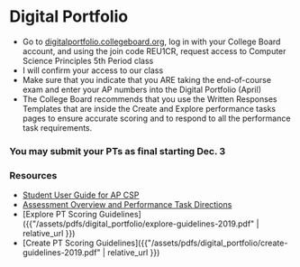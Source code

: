 # Digital Portfolio

- Go to <a href="https://digitalportfolio.collegeboard.org" target="_blank">digitalportfolio.collegeboard.org</a>, log in with your College Board account, and using the join code REU1CR, request access to Computer Science Principles 5th Period class
- I will confirm your access to our class
- Make sure that you indicate that you ARE taking the end-of-course exam and enter your AP numbers into the Digital Portfolio (April)
- The College Board recommends that you use the Written Responses Templates that are inside the Create and Explore performance tasks pages to ensure accurate scoring and to respond to all the performance task requirements.

### You may submit your PTs as final starting Dec. 3

### Resources

- [Student User Guide for AP CSP](https://secure-media.collegeboard.org/digitalServices/pdf/ap/computer-science-principles-digital-portfolio-student-guide.pdf)
- [Assessment Overview and Performance Task Directions](https://apcentral.collegeboard.org/pdf/ap-csp-student-task-directions.pdf?course=ap-computer-science-principles)
- [Explore PT Scoring Guidelines]({{"/assets/pdfs/digital_portfolio/explore-guidelines-2019.pdf" | relative_url }})
- [Create PT Scoring Guidelines]({{"/assets/pdfs/digital_portfolio/create-guidelines-2019.pdf" | relative_url }})
